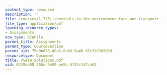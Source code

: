 ```yaml
---
content_type: resource
description: ''
file: /courses/1-725j-chemicals-in-the-environment-fate-and-transport-fall-2004/8239ad08266a9a99ae5a4f52c147ca61_PSet9_Solutions.pdf
file_type: application/pdf
learning_resource_types:
- Assignments
ocw_type: OCWFile
parent_title: Assignments
parent_type: CourseSection
parent_uid: 75e0b678-d8e3-8cb9-5a40-35c31930283d
resourcetype: Document
title: PSet9_Solutions.pdf
uid: 8239ad08-266a-9a99-ae5a-4f52c147ca61
---
```

